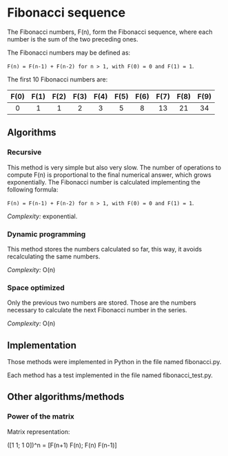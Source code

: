 # Fibonacci sequence

The Fibonacci numbers, F(n), form the Fibonacci sequence, where each number is the sum of the two preceding ones.

The Fibonacci numbers may be defined as:

`F(n) = F(n-1) + F(n-2) for n > 1, with F(0) = 0 and F(1) = 1`.

The first 10 Fibonacci numbers are:

| F(0) | F(1) | F(2) | F(3) | F(4) | F(5) | F(6) | F(7) | F(8) | F(9) |
| :----: | :----: | :----: | :----: | :----: | :----: | :----: | :----: | :----: | :----: |
|   0  |   1  |   1  |   2  |   3  |   5  |   8  |   13 |   21 |   34 |

## Algorithms

### Recursive

This method is very simple but also very slow.
The number of operations to compute F(n) is proportional to the final numerical answer, which grows exponentially.
The Fibonacci number is calculated implementing the following formula:

`F(n) = F(n-1) + F(n-2) for n > 1, with F(0) = 0 and F(1) = 1`.

*Complexity:* exponential.

### Dynamic programming

This method stores the numbers calculated so far, this way, it avoids recalculating the same numbers.

*Complexity:* O(n)

### Space optimized

Only the previous two numbers are stored.
Those are the numbers necessary to calculate the next Fibonacci number in the series.

*Complexity:* O(n)

## Implementation

Those methods were implemented in Python in the file named fibonacci.py.

Each method has a test implemented in the file named fibonacci_test.py.

## Other algorithms/methods

### Power of the matrix

Matrix representation:

([1 1; 1 0])^n = [F(n+1) F(n); F(n) F(n-1)]


